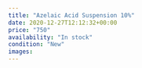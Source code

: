 ```yaml
---
title: "Azelaic Acid Suspension 10%"
date: 2020-12-27T12:12:32+00:00
price: "750"
availability: "In stock"
condition: "New"
images:
---
```


